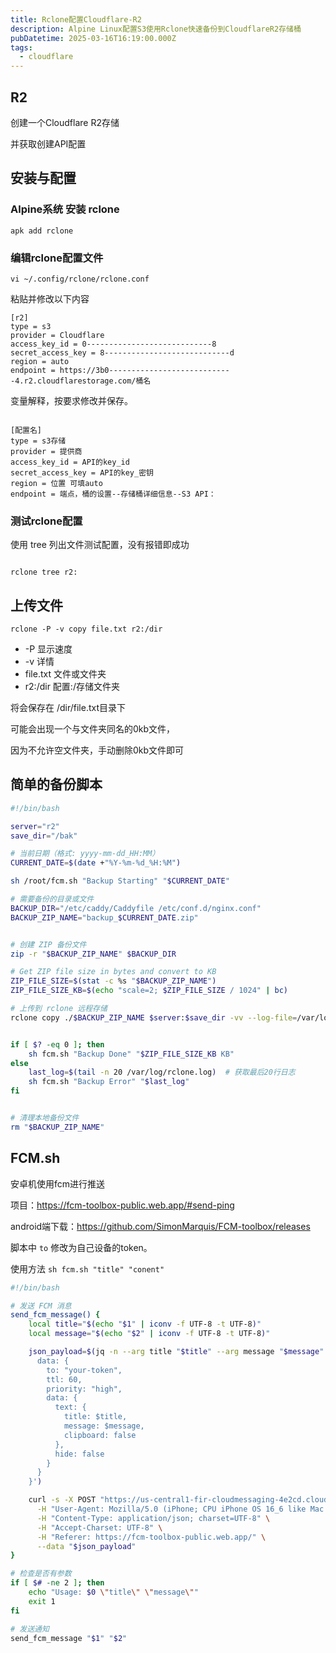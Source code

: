 ```yaml
---
title: Rclone配置Cloudflare-R2
description: Alpine Linux配置S3使用Rclone快速备份到CloudflareR2存储桶
pubDatetime: 2025-03-16T16:19:00.000Z
tags:
  - cloudflare
---
```

## R2

创建一个Cloudflare R2存储

并获取创建API配置

## 安装与配置

### Alpine系统 安装 rclone

```
apk add rclone
```

### 编辑rclone配置文件

```
vi ~/.config/rclone/rclone.conf
```

粘贴并修改以下内容

```
[r2]
type = s3
provider = Cloudflare
access_key_id = 0----------------------------8
secret_access_key = 8----------------------------d
region = auto
endpoint = https://3b0----------------------------4.r2.cloudflarestorage.com/桶名
```

变量解释，按要求修改并保存。

```

[配置名]
type = s3存储
provider = 提供商
access_key_id = API的key_id
secret_access_key = API的key_密钥
region = 位置 可填auto
endpoint = 端点，桶的设置--存储桶详细信息--S3 API：
```

### 测试rclone配置

使用 tree 列出文件测试配置，没有报错即成功

```

rclone tree r2:

```

## 上传文件

```
rclone -P -v copy file.txt r2:/dir
```

- -P 显示速度
- -v 详情
- file.txt 文件或文件夹
- r2:/dir 配置:/存储文件夹

将会保存在 /dir/file.txt目录下

可能会出现一个与文件夹同名的0kb文件，

因为不允许空文件夹，手动删除0kb文件即可

## 简单的备份脚本

```bash
#!/bin/bash

server="r2"
save_dir="/bak"

# 当前日期（格式: yyyy-mm-dd_HH:MM）
CURRENT_DATE=$(date +"%Y-%m-%d_%H:%M")

sh /root/fcm.sh "Backup Starting" "$CURRENT_DATE"

# 需要备份的目录或文件
BACKUP_DIR="/etc/caddy/Caddyfile /etc/conf.d/nginx.conf"
BACKUP_ZIP_NAME="backup_$CURRENT_DATE.zip"


# 创建 ZIP 备份文件
zip -r "$BACKUP_ZIP_NAME" $BACKUP_DIR

# Get ZIP file size in bytes and convert to KB
ZIP_FILE_SIZE=$(stat -c %s "$BACKUP_ZIP_NAME")
ZIP_FILE_SIZE_KB=$(echo "scale=2; $ZIP_FILE_SIZE / 1024" | bc)

# 上传到 rclone 远程存储
rclone copy ./$BACKUP_ZIP_NAME $server:$save_dir -vv --log-file=/var/log/rclone.log


if [ $? -eq 0 ]; then 
    sh fcm.sh "Backup Done" "$ZIP_FILE_SIZE_KB KB"
else
    last_log=$(tail -n 20 /var/log/rclone.log)  # 获取最后20行日志
    sh fcm.sh "Backup Error" "$last_log"
fi


# 清理本地备份文件
rm "$BACKUP_ZIP_NAME"

```

## FCM.sh

安卓机使用fcm进行推送

项目：https://fcm-toolbox-public.web.app/#send-ping

android端下载：https://github.com/SimonMarquis/FCM-toolbox/releases

脚本中 `to` 修改为自己设备的token。

使用方法 `sh fcm.sh "title" "conent"`

```bash
#!/bin/bash

# 发送 FCM 消息
send_fcm_message() {
    local title="$(echo "$1" | iconv -f UTF-8 -t UTF-8)"
    local message="$(echo "$2" | iconv -f UTF-8 -t UTF-8)"

    json_payload=$(jq -n --arg title "$title" --arg message "$message" '{
      data: {
        to: "your-token",
        ttl: 60,
        priority: "high",
        data: {
          text: {
            title: $title,
            message: $message,
            clipboard: false
          },
          hide: false
        }
      }
    }')

    curl -s -X POST "https://us-central1-fir-cloudmessaging-4e2cd.cloudfunctions.net/send" \
      -H "User-Agent: Mozilla/5.0 (iPhone; CPU iPhone OS 16_6 like Mac OS X) AppleWebKit/605.1.15 (KHTML, like Gecko) Version/16.6 Mobile/15E148 Safari/604.1" \
      -H "Content-Type: application/json; charset=UTF-8" \
      -H "Accept-Charset: UTF-8" \
      -H "Referer: https://fcm-toolbox-public.web.app/" \
      --data "$json_payload"
}

# 检查是否有参数
if [ $# -ne 2 ]; then
    echo "Usage: $0 \"title\" \"message\""
    exit 1
fi

# 发送通知
send_fcm_message "$1" "$2"
```
